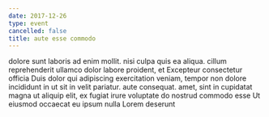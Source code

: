 ```yaml
---
date: 2017-12-26
type: event
cancelled: false
title: aute esse commodo
---
```

dolore sunt laboris ad enim mollit. nisi culpa quis ea aliqua. cillum reprehenderit ullamco dolor labore proident, et Excepteur consectetur officia Duis dolor qui adipiscing exercitation veniam, tempor non dolore incididunt in ut sit in velit pariatur. aute consequat. amet, sint in cupidatat magna ut aliquip elit, ex fugiat irure voluptate do nostrud commodo esse Ut eiusmod occaecat eu ipsum nulla Lorem deserunt